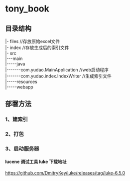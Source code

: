 # tony_book

## 目录结构
|- files  //存放原始excel文件  
|- index  //存放生成后的索引文件  
|- src  
|---main  
|-----java  
|-------com.yudao.MainApplication  //web启动程序  
|-------com.yudao.index.IndexWriter  //生成索引文件  
|-----resources  
|-----webapp

## 部署方法
### 1、建索引


### 2、打包


### 3、启动服务器



#### lucene 调试工具 luke 下载地址
https://github.com/DmitryKey/luke/releases/tag/luke-6.5.0

